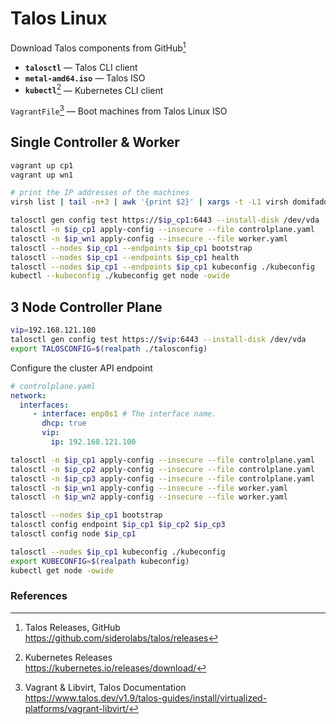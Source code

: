 # Talos Linux

Download Talos components from GitHub[^cxhRe]

- **`talosctl`** — Talos CLI client 
- **`metal-amd64.iso`** — Talos ISO
- **`kubectl`**[^Ks3tS] — Kubernetes CLI client

`VagrantFile`[^lVjQq] —  Boot machines from Talos Linux ISO


## Single Controller & Worker

```bash
vagrant up cp1
vagrant up wn1

# print the IP addresses of the machines
virsh list | tail -n+3 | awk '{print $2}' | xargs -t -L1 virsh domifaddr

talosctl gen config test https://$ip_cp1:6443 --install-disk /dev/vda
talosctl -n $ip_cp1 apply-config --insecure --file controlplane.yaml
talosctl -n $ip_wn1 apply-config --insecure --file worker.yaml 
talosctl --nodes $ip_cp1 --endpoints $ip_cp1 bootstrap
talosctl --nodes $ip_cp1 --endpoints $ip_cp1 health
talosctl --nodes $ip_cp1 --endpoints $ip_cp1 kubeconfig ./kubeconfig
kubectl --kubeconfig ./kubeconfig get node -owide
```

## 3 Node Controller Plane 

```bash
vip=192.168.121.100
talosctl gen config test https://$vip:6443 --install-disk /dev/vda
export TALOSCONFIG=$(realpath ./talosconfig)
```

Configure the cluster API endpoint

```yaml
# controlplane.yaml
network:
  interfaces:
	 - interface: enp0s1 # The interface name.
	   dhcp: true
	   vip:
		 ip: 192.168.121.100
```


```bash
talosctl -n $ip_cp1 apply-config --insecure --file controlplane.yaml
talosctl -n $ip_cp2 apply-config --insecure --file controlplane.yaml
talosctl -n $ip_cp3 apply-config --insecure --file controlplane.yaml
talosctl -n $ip_wn1 apply-config --insecure --file worker.yaml
talosctl -n $ip_wn2 apply-config --insecure --file worker.yaml

talosctl --nodes $ip_cp1 bootstrap
talosctl config endpoint $ip_cp1 $ip_cp2 $ip_cp3
talosctl config node $ip_cp1

talosctl --nodes $ip_cp1 kubeconfig ./kubeconfig
export KUBECONFIG=$(realpath kubeconfig)
kubectl get node -owide
```

### References

[^cxhRe]: Talos Releases, GitHub  
<https://github.com/siderolabs/talos/releases>

[^lVjQq]: Vagrant & Libvirt, Talos Documentation   
<https://www.talos.dev/v1.9/talos-guides/install/virtualized-platforms/vagrant-libvirt/>

[^Ks3tS]: Kubernetes Releases  
<https://kubernetes.io/releases/download/>
